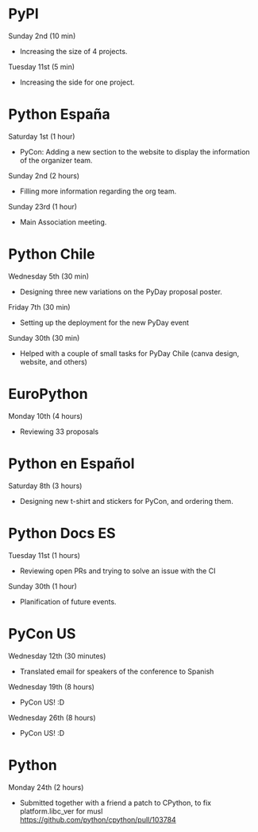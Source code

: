 # PyPI

Sunday 2nd (10 min)

* Increasing the size of 4 projects.

Tuesday 11st (5 min)

* Increasing the side for one project.

# Python España

Saturday 1st (1 hour)

* PyCon: Adding a new section to the website to display the information
  of the organizer team.

Sunday 2nd (2 hours)

* Filling more information regarding the org team.

Sunday 23rd (1 hour)

* Main Association meeting.

# Python Chile

Wednesday 5th (30 min)

* Designing three new variations on the PyDay proposal poster.

Friday 7th (30 min)

* Setting up the deployment for the new PyDay event

Sunday 30th (30 min)

* Helped with a couple of small tasks for PyDay Chile (canva design, website,
    and others)

# EuroPython

Monday 10th (4 hours)

* Reviewing 33 proposals

# Python en Español

Saturday 8th (3 hours)

* Designing new t-shirt and stickers for PyCon, and ordering them.

# Python Docs ES

Tuesday 11st (1 hours)

* Reviewing open PRs and trying to solve an issue with the CI

Sunday 30th (1 hour)

* Planification of future events.

# PyCon US

Wednesday 12th (30 minutes)

* Translated email for speakers of the conference to Spanish

Wednesday 19th (8 hours)

* PyCon US! :D

Wednesday 26th (8 hours)

* PyCon US! :D

# Python

Monday 24th (2 hours)

* Submitted together with a friend a patch to CPython, to fix
  platform.libc_ver for musl https://github.com/python/cpython/pull/103784
